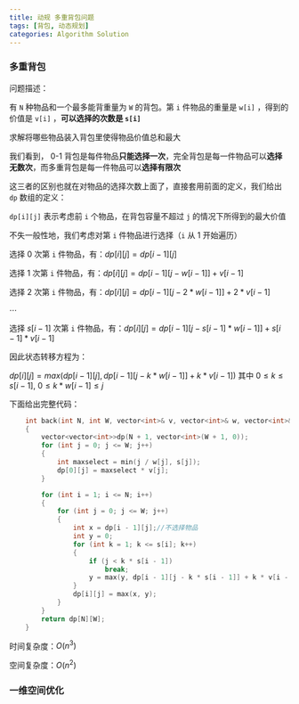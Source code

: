 ```yaml
---
title: 动规 多重背包问题
tags: [背包, 动态规划]
categories: Algorithm Solution
---
```


### 多重背包

问题描述：

有 `N` 种物品和一个最多能背重量为 `W` 的背包。第 `i` 件物品的重量是 `w[i]` ，得到的价值是 `v[i]` ，**可以选择的次数是 `s[i]`** 

求解将哪些物品装入背包里使得物品价值总和最大



我们看到， 0-1 背包是每件物品**只能选择一次**，完全背包是每一件物品可以**选择无数次**，而多重背包是每一件物品可以**选择有限次**

这三者的区别也就在对物品的选择次数上面了，直接套用前面的定义，我们给出 `dp` 数组的定义：

`dp[i][j]` 表示考虑前 `i` 个物品，在背包容量不超过 `j` 的情况下所得到的最大价值

不失一般性地，我们考虑对第 `i` 件物品进行选择（`i` 从 1 开始遍历）

选择 0 次第 `i` 件物品，有：$dp[i][j]=dp[i-1][j]$

选择 1 次第 `i` 件物品，有：$dp[i][j]=dp[i-1][j-w[i-1]]+v[i-1]$

选择 2 次第 `i` 件物品，有：$dp[i][j]=dp[i-1][j-2*w[i-1]]+2*v[i-1]$ 

$\cdots$

选择 $s[i-1]$ 次第 `i` 件物品，有：$dp[i][j]=dp[i-1][j-s[i-1]*w[i-1]]+s[i-1]*v[i-1]$ 

因此状态转移方程为：

$dp[i][j]=max(dp[i-1][j],dp[i-1][j-k*w[i-1]]+k*v[i-1])$ 其中 $0\le k \le s[i-1],\ 0\le k*w[i-1]\le j$ 

下面给出完整代码：

```cpp
	int back(int N, int W, vector<int>& v, vector<int>& w, vector<int>& s)
	{
		vector<vector<int>>dp(N + 1, vector<int>(W + 1, 0));
		for (int j = 0; j <= W; j++)
		{
			int maxselect = min(j / w[j], s[j]);
			dp[0][j] = maxselect * v[j];
		}

		for (int i = 1; i <= N; i++)
		{
			for (int j = 0; j <= W; j++)
			{
				int x = dp[i - 1][j];//不选择物品
				int y = 0;
				for (int k = 1; k <= s[i]; k++)
				{
					if (j < k * s[i - 1])
						break;
					y = max(y, dp[i - 1][j - k * s[i - 1]] + k * v[i - 1]);
				}
				dp[i][j] = max(x, y);
			}
		}
		return dp[N][W];
	}
```

时间复杂度：$O(n^3)$ 

空间复杂度：$O(n^2)$ 



### 一维空间优化


